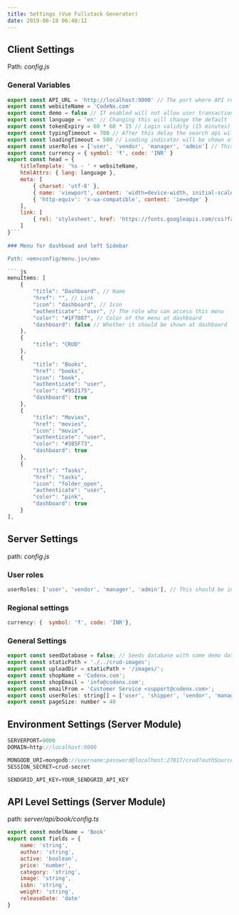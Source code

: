 ```yaml
---
title: Settings (Vue Fullstack Generator)
date: 2019-06-18 06:40:12
---
```

## Client Settings

Path: <em>config.js</em> 

### General Variables

``` js
export const API_URL = 'http://localhost:9000' // The port where API runs
export const websiteName = 'CodeNx.com'
export const demo = false // If enabled will not allow user transactions
export const language = 'en' // Changing this will change the default language across the application
export const tokenExpiry = 60 * 60 * 15 // Login validity (15 minutes)
export const typingTimeout = 700 // After this delay the search api will be fired
export const loadingTimeout = 500 // Loading indicator will be shown after this delay
export const userRoles = ['user', 'vendor', 'manager', 'admin'] // This should be in ascending order of authority. e.g. In this case guest will not have access to any other role, where as admin will have the role of user+vendor+manager+admin
export const currency = { symbol: '₹', code: 'INR' }
export const head = {
    titleTemplate: '%s - ' + websiteName,
    htmlAttrs: { lang: language },
    meta: [
        { charset: 'utf-8' },
        { name: 'viewport', content: 'width=device-width, initial-scale=1, user-scalable=no' },
        { 'http-equiv': 'x-ua-compatible', content: 'ie=edge' }
    ],
    link: [
        { rel: 'stylesheet', href: 'https://fonts.googleapis.com/css?family=Oswald:300,400,500,700|Material+Icons' }
    ]
}```
  
### Menu for dashboad and left Sidebar

Path: <em>config/menu.js</em> 

``` js
menuItems: [
    {
        "title": "Dashboard", // Name
        "href": "", // Link
        "icon": "dashboard", // Icon
        "authenticate": "user", // The role who can access this menu
        "color": "#1F7087", // Color of the menu at dashboard
        "dashboard": false // Whether it should be shown at dashboard
    },
    {
        "title": "CRUD"
    },
    {
        "title": "Books",
        "href": "books",
        "icon": "book",
        "authenticate": "user",
        "color": "#952175",
        "dashboard": true
    },
    {
        "title": "Movies",
        "href": "movies",
        "icon": "movie",
        "authenticate": "user",
        "color": "#385F73",
        "dashboard": true
    },
    {
        "title": "Tasks",
        "href": "tasks",
        "icon": "folder_open",
        "authenticate": "user",
        "color": "pink",
        "dashboard": true
    }
],
```  

## Server Settings
path: <em>config.js</em>

### User roles
``` js 
userRoles: ['user', 'vendor', 'manager', 'admin'], // This should be in ascending order of authority. e.g. In this case guest will not have access to any other role, where as admin will have the role of guest+user+vendor+manager+admin
```

### Regional settings
``` js
currency: {  symbol: '₹', code: 'INR'},
```

### General Settings

``` js
export const seedDatabase = false; // Seeds database with some demo data when the database is empty
export const staticPath = './../crud-images';
export const uploadDir = staticPath + '/images/';
export const shopName = 'Codenx.com';
export const shopEmail = 'info@codenx.com';
export const emailFrom = 'Customer Service <support@codenx.com>';
export const userRoles: string[] = ['user', 'shipper', 'vendor', 'manager', 'admin']; // This should be in ascending order of authority. e.g. In this case guest will not have access to any other role, where as admin will have the role of guest+user+vendor+manager+admin // Used at auth.service.ts
export const pageSize: number = 40
```

## Environment Settings (Server Module)

``` js
SERVERPORT=9000
DOMAIN=http://localhost:9000

MONGODB_URI=mongodb://username:password@localhost:27017/crud?authSource=admin
SESSION_SECRET=crud-secret

SENDGRID_API_KEY=YOUR_SENDGRID_API_KEY

``` 

## API Level Settings (Server Module)
path: <em>server/api/book/config.ts</em>
``` js
export const modelName = 'Book'
export const fields = {
    name: 'string',
    author: 'string',
    active: 'boolean',
    price: 'number',
    category: 'string',
    image: 'string',
    isbn: 'string',
    weight: 'string',
    releaseDate: 'date'
}
```
